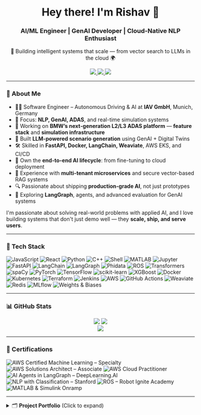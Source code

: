 <h1 align="center">Hey there! I'm Rishav 👋</h1>
<h3 align="center">AI/ML Engineer | GenAI Developer | Cloud-Native NLP Enthusiast</h3>

<p align="center">
  🚀 Building intelligent systems that scale — from vector search to LLMs in the cloud 🌍  
</p>

<p align="center">
  <a href="https://github.com/Rishav-Paramhans">
    <img src="https://img.shields.io/badge/GitHub-100000?style=flat&logo=github&logoColor=white" />
  </a>
  <a href="https://www.linkedin.com/in/rishav-kumar-paramhans">
    <img src="https://img.shields.io/badge/LinkedIn-0077B5?style=flat&logo=linkedin&logoColor=white" />
  </a>
  <a href="mailto:rishavkrparamhans@gmail.com">
    <img src="https://img.shields.io/badge/Email-rishavkrparamhans@gmail.com-D14836?style=flat&logo=gmail&logoColor=white" />
  </a>
</p>

---

### 🧠 About Me

- 🧑‍💻 Software Engineer – Autonomous Driving & AI at **IAV GmbH**, Munich, Germany
- 🧠 Focus: **NLP, GenAI, ADAS**, and real-time simulation systems
- 🚗 Working on **BMW’s next-generation L2/L3 ADAS platform** — **feature stack** and **simulation infrastructure**
- 🤖 Built **LLM-powered scenario generation** using GenAI + Digital Twins
- 🛠 Skilled in **FastAPI, Docker, LangChain, Weaviate**, AWS EKS, and CI/CD
- 🧪 Own the **end-to-end AI lifecycle**: from fine-tuning to cloud deployment
- 🧱 Experience with **multi-tenant microservices** and secure vector-based RAG systems
- 🔍 Passionate about shipping **production-grade AI**, not just prototypes
- 🌱 Exploring **LangGraph**, agents, and advanced evaluation for GenAI systems


I'm passionate about solving real-world problems with applied AI, and I love building systems that don't just demo well — they **scale, ship, and serve users**.

---

### 🧰 Tech Stack

![JavaScript](https://img.shields.io/badge/-JavaScript-333333?style=flat&logo=javascript)
![React](https://img.shields.io/badge/-React-333333?style=flat&logo=react)
![Python](https://img.shields.io/badge/-Python-333333?style=flat&logo=python)
![C++](https://img.shields.io/badge/-C++-333333?style=flat&logo=cplusplus)
![Shell](https://img.shields.io/badge/-Shell-333333?style=flat&logo=gnubash)
![MATLAB](https://img.shields.io/badge/-MATLAB-333333?style=flat)
![Jupyter](https://img.shields.io/badge/-Jupyter-333333?style=flat&logo=jupyter)
![FastAPI](https://img.shields.io/badge/-FastAPI-333333?style=flat&logo=fastapi)
![LangChain](https://img.shields.io/badge/-LangChain-333333?style=flat)
![LangGraph](https://img.shields.io/badge/-LangGraph-333333?style=flat)
![Phidata](https://img.shields.io/badge/-Phidata-333333?style=flat)
![ROS](https://img.shields.io/badge/-ROS-333333?style=flat)
![Transformers](https://img.shields.io/badge/-Transformers-333333?style=flat&logo=huggingface)
![spaCy](https://img.shields.io/badge/-spaCy-333333?style=flat)
![PyTorch](https://img.shields.io/badge/-PyTorch-333333?style=flat&logo=pytorch)
![TensorFlow](https://img.shields.io/badge/-TensorFlow-333333?style=flat&logo=tensorflow)
![scikit-learn](https://img.shields.io/badge/-scikit--learn-333333?style=flat&logo=scikitlearn)
![XGBoost](https://img.shields.io/badge/-XGBoost-333333?style=flat) 
![Docker](https://img.shields.io/badge/-Docker-333333?style=flat&logo=docker)
![Kubernetes](https://img.shields.io/badge/-Kubernetes-333333?style=flat&logo=kubernetes)
![Terraform](https://img.shields.io/badge/-Terraform-333333?style=flat&logo=terraform)
![Jenkins](https://img.shields.io/badge/-Jenkins-333333?style=flat&logo=jenkins)
![AWS](https://img.shields.io/badge/-AWS-333333?style=flat&logo=amazon-aws)
![GitHub Actions](https://img.shields.io/badge/-GitHub%20Actions-333333?style=flat&logo=githubactions)
![Weaviate](https://img.shields.io/badge/-Weaviate-333333?style=flat)
![Redis](https://img.shields.io/badge/-Redis-333333?style=flat&logo=redis)
![MLflow](https://img.shields.io/badge/-MLflow-333333?style=flat)
![Weights & Biases](https://img.shields.io/badge/-WandB-333333?style=flat&logo=weightsandbiases)

---

### 📊 GitHub Stats

<p align="center">
  <img src="https://github-readme-stats.vercel.app/api?username=Rishav-Paramhans&show_icons=true&theme=tokyonight" />
  <img src="https://github-readme-streak-stats.herokuapp.com/?user=Rishav-Paramhans&theme=tokyonight" />
  <br />
  <img src="https://github-readme-activity-graph.cyclic.app/graph?username=Rishav-Paramhans&theme=tokyonight" />
</p>

---
### 📜 Certifications

![AWS Certified Machine Learning – Specialty](https://img.shields.io/badge/AWS%20ML%20Specialty-232f3e?style=flat&logo=amazon-aws&logoColor=white)
![AWS Solutions Architect – Associate](https://img.shields.io/badge/AWS%20Solutions%20Architect-232f3e?style=flat&logo=amazon-aws&logoColor=white)
![AWS Cloud Practitioner](https://img.shields.io/badge/AWS%20Cloud%20Practitioner-232f3e?style=flat&logo=amazon-aws&logoColor=white)
![AI Agents in LangGraph – DeepLearning.AI](https://img.shields.io/badge/LangGraph%20AI%20Agents-06B6D4?style=flat&logo=openai&logoColor=white)
![NLP with Classification – Stanford](https://img.shields.io/badge/Stanford%20NLP%20Course-b7312f?style=flat&logo=coursera&logoColor=white)
![ROS – Robot Ignite Academy](https://img.shields.io/badge/ROS%20Basics%20Certified-22314e?style=flat&logo=ros&logoColor=white)
![MATLAB & Simulink Onramp](https://img.shields.io/badge/MATLAB%20&%20Simulink-0076a8?style=flat&logo=MathWorks&logoColor=white)

---
<details>
<summary>🗂️ <strong>Project Portfolio</strong> (Click to expand)</strong></summary>

<br>

| Domain      | Category | Project Title                                                                                       | Description                                                                                      |
|-------------|----------|-----------------------------------------------------------------------------------------------------|--------------------------------------------------------------------------------------------------|
| 🧠 AI        | NLP      | [Oollama-LangChain-RAG-App](https://github.com/Rishav-Paramhans/Oollama-langchain-rag-app)         | RAG app using Open Source LLMs, LangChain, and hybrid vector search (Weaviate)                  |
| 🧠 AI        | CV       | [YOLO v3](https://github.com/Rishav-Paramhans)                                                     | Object detection using YOLO v3 architecture                                                     |
| 🧠 AI        | CV       | [UNet Semantic Segmentation](https://github.com/Rishav-Paramhans)                                  | Image segmentation using UNet for pixel-level classification                                    |
| 🧠 AI        | CV       | [Monocular Depth Estimation](https://github.com/Rishav-Paramhans)                                  | Self-supervised depth estimation from single images                                             |
| 🧠 AI        | CV       | [PointNet 3D](https://github.com/Rishav-Paramhans/PointNet-Object_Classification_Semantic_Segmentation_and_Part_Segmentation_for_3D_Point_Clouds) | Classification & segmentation on 3D point clouds                                                |
| 🧠 AI        | CV       | [Multi-Task AD Network](https://github.com/Rishav-Paramhans)                                       | Autonomous driving network combining object detection, depth estimation, and segmentation       |
| 🧠 AI        | CV       | [Image Classification](https://github.com/Rishav-Paramhans/Image_Classification)                  | Classical and deep CNN approaches to image classification                                       |
| 🤖 Robotics | CV       | [Pick and Place EV3 Robot](https://github.com/Rishav-Paramhans/Pick_Place_EV3_Manipulator_Robot)   | Robotic arm simulation for pick & place using LEGO Mindstorms                                   |
| 🧠 AI        | NLP      | [Video Summarization Using AI](https://github.com/Rishav-Paramhans/Video_Summarization_Using_AI)  | AI-based summarization of video content                                                         |

</details>






